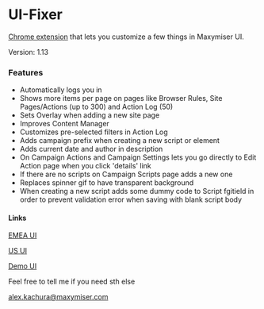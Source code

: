 # UI-Fixer
[Chrome extension](https://chrome.google.com/webstore/detail/ui-fixer/ocpdnkacigphdkeokobanmcinahdfnpd) that lets you customize a few things in Maxymiser UI.

Version: 1.13

### Features
* Automatically logs you in
* Shows more items per page on pages like Browser Rules, Site Pages/Actions (up to 300) and Action Log (50)
* Sets Overlay when adding a new site page
* Improves Content Manager
* Customizes pre-selected filters in Action Log
* Adds campaign prefix when creating a new script or element
* Adds current date and author in description
* On Campaign Actions and Campaign Settings lets you go directly to Edit Action page when you click 'details' link
* If there are no scripts on Campaign Scripts page adds a new one
* Replaces spinner gif to have transparent background
* When creating a new script adds some dummy code to Script fgitield in order to prevent validation error when saving with blank script body

#### Links

[EMEA UI](https://ui61.maxymiser.com/)

[US UI](https://ui61us.maxymiser.com/)

[Demo UI](https://demo.maxymiser.org/)

Feel free to tell me if you need sth else

<alex.kachura@maxymiser.com>